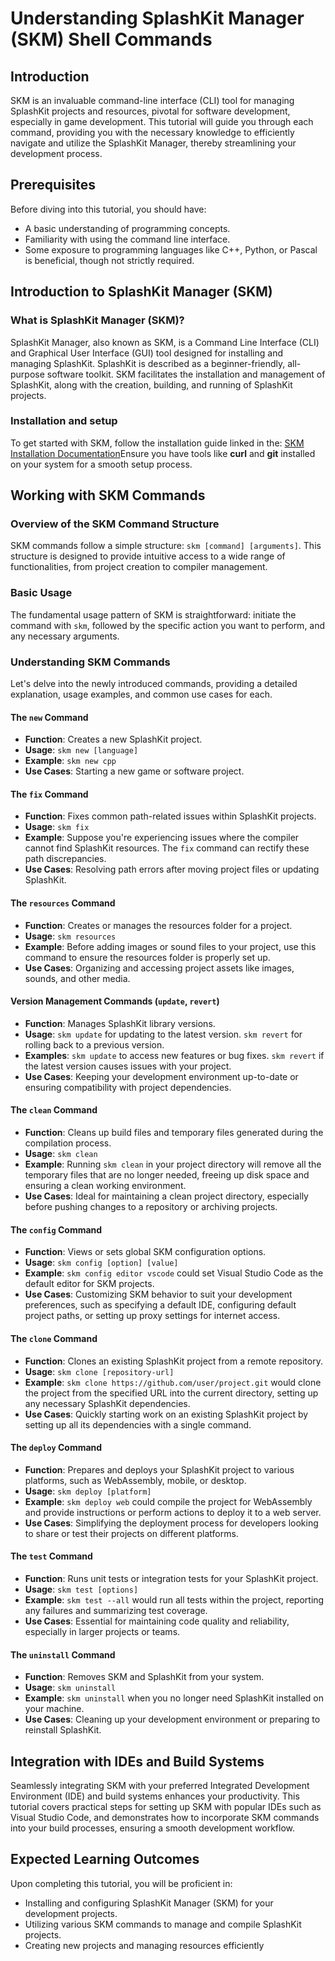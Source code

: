 ﻿# Understanding SplashKit Manager (SKM) Shell Commands
## Introduction
SKM is an invaluable command-line interface (CLI) tool for managing SplashKit projects and resources, pivotal for software development, especially in game development. This tutorial will guide you through each command, providing you with the necessary knowledge to efficiently navigate and utilize the SplashKit Manager, thereby streamlining your development process.

## Prerequisites
Before diving into this tutorial, you should have:
- A basic understanding of programming concepts.
- Familiarity with using the command line interface.
- Some exposure to programming languages like C++, Python, or Pascal is beneficial, though not strictly required.

## Introduction to SplashKit Manager (SKM)
### What is SplashKit Manager (SKM)?
SplashKit Manager, also known as SKM, is a Command Line Interface (CLI) and Graphical User Interface (GUI) tool designed for installing and managing SplashKit. SplashKit is described as a beginner-friendly, all-purpose software toolkit. SKM facilitates the installation and management of SplashKit, along with the creation, building, and running of SplashKit projects.

### Installation and setup
To get started with SKM, follow the installation guide linked in the:
[SKM Installation Documentation](https://splashkit.io/installation/)Ensure you have tools like **curl** and **git** installed on your system for a smooth setup process.

## Working with SKM Commands
### Overview of the SKM Command Structure
SKM commands follow a simple structure: `skm [command] [arguments]`. This structure is designed to provide intuitive access to a wide range of functionalities, from project creation to compiler management.

### Basic Usage
The fundamental usage pattern of SKM is straightforward: initiate the command with `skm`, followed by the specific action you want to perform, and any necessary arguments.

### Understanding SKM Commands
Let's delve into the newly introduced commands, providing a detailed explanation, usage examples, and common use cases for each.

#### The `new` Command
- **Function**: Creates a new SplashKit project.
- **Usage**: `skm new [language]`
- **Example**: `skm new cpp`
- **Use Cases**: Starting a new game or software project.

#### The `fix` Command
- **Function**: Fixes common path-related issues within SplashKit projects.
- **Usage**: `skm fix`
- **Example**: Suppose you're experiencing issues where the compiler cannot find SplashKit resources. The `fix` command can rectify these path discrepancies.
- **Use Cases**: Resolving path errors after moving project files or updating SplashKit.

#### The `resources` Command
- **Function**: Creates or manages the resources folder for a project.
- **Usage**: `skm resources`
- **Example**: Before adding images or sound files to your project, use this command to ensure the resources folder is properly set up.
- **Use Cases**: Organizing and accessing project assets like images, sounds, and other media.

#### Version Management Commands (`update`, `revert`)
- **Function**: Manages SplashKit library versions.
- **Usage**:
    `skm update` for updating to the latest version.
    `skm revert` for rolling back to a previous version.
- **Examples**:
    `skm update` to access new features or bug fixes.
    `skm revert` if the latest version causes issues with your project.
- **Use Cases**: Keeping your development environment up-to-date or ensuring compatibility with project dependencies.

#### The `clean` Command
- **Function**: Cleans up build files and temporary files generated during the compilation process.
- **Usage**: `skm clean`
- **Example**: Running `skm clean` in your project directory will remove all the temporary files that are no longer needed, freeing up disk space and ensuring a clean working environment.
- **Use Cases**: Ideal for maintaining a clean project directory, especially before pushing changes to a repository or archiving projects.

#### The `config` Command
- **Function**: Views or sets global SKM configuration options.
- **Usage**: `skm config [option] [value]`
- **Example**: `skm config editor vscode` could set Visual Studio Code as the default editor for SKM projects.
- **Use Cases**: Customizing SKM behavior to suit your development preferences, such as specifying a default IDE, configuring default project paths, or setting up proxy settings for internet access.

#### The `clone` Command
- **Function**: Clones an existing SplashKit project from a remote repository.
- **Usage**: `skm clone [repository-url]`
- **Example**: `skm clone https://github.com/user/project.git` would clone the project from the specified URL into the current directory, setting up any necessary SplashKit dependencies.
- **Use Cases**: Quickly starting work on an existing SplashKit project by setting up all its dependencies with a single command.

#### The `deploy` Command
- **Function**: Prepares and deploys your SplashKit project to various platforms, such as WebAssembly, mobile, or desktop.
- **Usage**: `skm deploy [platform]`
- **Example**: `skm deploy web` could compile the project for WebAssembly and provide instructions or perform actions to deploy it to a web server.
- **Use Cases**: Simplifying the deployment process for developers looking to share or test their projects on different platforms.

#### The `test` Command
- **Function**: Runs unit tests or integration tests for your SplashKit project.
- **Usage**: `skm test [options]`
- **Example**: `skm test --all` would run all tests within the project, reporting any failures and summarizing test coverage.
- **Use Cases**: Essential for maintaining code quality and reliability, especially in larger projects or teams.

#### The `uninstall` Command
- **Function**: Removes SKM and SplashKit from your system.
- **Usage**: `skm uninstall`
- **Example**: `skm uninstall` when you no longer need SplashKit installed on your machine.
- **Use Cases**: Cleaning up your development environment or preparing to reinstall SplashKit.

## Integration with IDEs and Build Systems
Seamlessly integrating SKM with your preferred Integrated Development Environment (IDE) and build systems enhances your productivity. This tutorial covers practical steps for setting up SKM with popular IDEs such as Visual Studio Code, and demonstrates how to incorporate SKM commands into your build processes, ensuring a smooth development workflow.

## Expected Learning Outcomes
Upon completing this tutorial, you will be proficient in:
- Installing and configuring SplashKit Manager (SKM) for your development projects.
- Utilizing various SKM commands to manage and compile SplashKit projects.
- Creating new projects and managing resources efficiently